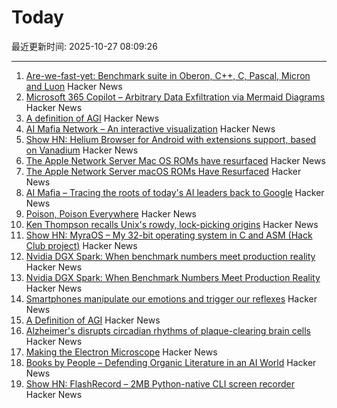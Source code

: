 # Today

最近更新时间: 2025-10-27 08:09:26

--- 
1. [Are-we-fast-yet: Benchmark suite in Oberon, C++, C, Pascal, Micron and Luon](https://github.com/rochus-keller/Are-we-fast-yet) Hacker News
2. [Microsoft 365 Copilot – Arbitrary Data Exfiltration via Mermaid Diagrams](https://www.adamlogue.com/microsoft-365-copilot-arbitrary-data-exfiltration-via-mermaid-diagrams-fixed/) Hacker News
3. [A definition of AGI](https://arxiv.org/abs/2510.18212) Hacker News
4. [AI Mafia Network – An interactive visualization](https://dipakwani.com/ai-mafia/) Hacker News
5. [Show HN: Helium Browser for Android with extensions support, based on Vanadium](https://github.com/jqssun/android-helium-browser) Hacker News
6. [The Apple Network Server Mac OS ROMs have resurfaced](http://oldvcr.blogspot.com/2025/10/the-apple-network-server-macos-roms.html) Hacker News
7. [The Apple Network Server macOS ROMs Have Resurfaced](http://oldvcr.blogspot.com/2025/10/the-apple-network-server-macos-roms.html) Hacker News
8. [AI Mafia – Tracing the roots of today's AI leaders back to Google](https://dipakwani.com/ai-mafia/) Hacker News
9. [Poison, Poison Everywhere](https://loeber.substack.com/p/29-poison-poison-everywhere) Hacker News
10. [Ken Thompson recalls Unix's rowdy, lock-picking origins](https://thenewstack.io/ken-thompson-recalls-unixs-rowdy-lock-picking-origins/) Hacker News
11. [Show HN: MyraOS – My 32-bit operating system in C and ASM (Hack Club project)](https://github.com/dvir-biton/MyraOS) Hacker News
12. [Nvidia DGX Spark: When benchmark numbers meet production reality](https://publish.obsidian.md/aixplore/Practical+Applications/dgx-lab-benchmarks-vs-reality-day-4) Hacker News
13. [Nvidia DGX Spark: When Benchmark Numbers Meet Production Reality](https://publish.obsidian.md/aixplore/Practical+Applications/dgx-lab-benchmarks-vs-reality-day-4) Hacker News
14. [Smartphones manipulate our emotions and trigger our reflexes](https://theconversation.com/smartphones-manipulate-our-emotions-and-trigger-our-reflexes-no-wonder-were-addicted-265014) Hacker News
15. [A Definition of AGI](https://arxiv.org/abs/2510.18212) Hacker News
16. [Alzheimer's disrupts circadian rhythms of plaque-clearing brain cells](https://medicine.washu.edu/news/alzheimers-disrupts-circadian-rhythms-of-plaque-clearing-brain-cells/) Hacker News
17. [Making the Electron Microscope](https://www.asimov.press/p/electron-microscope) Hacker News
18. [Books by People – Defending Organic Literature in an AI World](https://booksbypeople.org/) Hacker News
19. [Show HN: FlashRecord – 2MB Python-native CLI screen recorder](https://github.com/Flamehaven/FlashRecord) Hacker News
